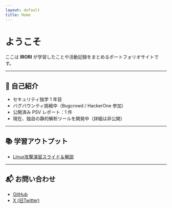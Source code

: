 ```yaml
---
layout: default
title: Home
---
```


# ようこそ

ここは **IRORI** が学習したことや活動記録をまとめるポートフォリオサイトです。

---

## 👤 自己紹介

- セキュリティ独学 1 年目
- バグバウンティ挑戦中（Bugcrowd / HackerOne 参加）
- 公開済み PSV レポート：1 件  
- 現在、独自の静的解析ツールを開発中（詳細は非公開）

---

## 📚 学習アウトプット

- [Linux攻撃演習スライド＆解説](./learning/linux-attacks/)

---

## 📬 お問い合わせ

- [GitHub](https://github.com/irori-0x63sec)
- [X (旧Twitter)](https://x.com/IRORI_TOYBOX)

